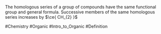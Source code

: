 The homologous series of a group of compounds have the same functional group and general formula. Successive members of the same homologous series increases by $\ce{ CH_{2} }$

#Chemistry #Organic #Intro_to_Organic #Definition